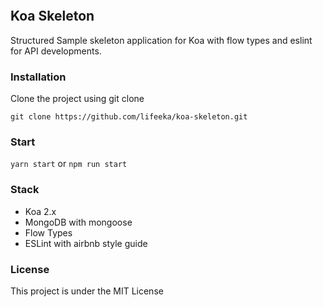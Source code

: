 <p><img src="https://raw.githubusercontent.com/lifeeka/koa-skeleton/master/logo.png" alt=""></p>


## Koa Skeleton
Structured Sample skeleton application for Koa with flow types and eslint for API developments.

### Installation

Clone the project using git clone
```
git clone https://github.com/lifeeka/koa-skeleton.git
```

### Start
`yarn start` or `npm run start`

### Stack
- Koa 2.x
- MongoDB with mongoose
- Flow Types
- ESLint with airbnb style guide 

### License

This project is under the MIT License
